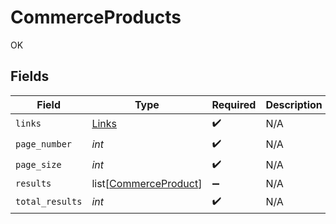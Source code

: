 # CommerceProducts

OK


## Fields

| Field                                                           | Type                                                            | Required                                                        | Description                                                     |
| --------------------------------------------------------------- | --------------------------------------------------------------- | --------------------------------------------------------------- | --------------------------------------------------------------- |
| `links`                                                         | [Links](../../models/shared/links.md)                           | :heavy_check_mark:                                              | N/A                                                             |
| `page_number`                                                   | *int*                                                           | :heavy_check_mark:                                              | N/A                                                             |
| `page_size`                                                     | *int*                                                           | :heavy_check_mark:                                              | N/A                                                             |
| `results`                                                       | list[[CommerceProduct](../../models/shared/commerceproduct.md)] | :heavy_minus_sign:                                              | N/A                                                             |
| `total_results`                                                 | *int*                                                           | :heavy_check_mark:                                              | N/A                                                             |